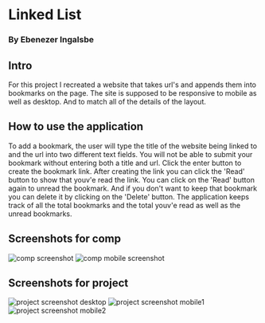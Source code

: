 # Linked List
### By Ebenezer Ingalsbe
## Intro
  For this project I recreated a website that takes url's and appends them into bookmarks on the page. The site is supposed to be responsive
to mobile as well as desktop. And to match all of the details of the layout.
## How to use the application
  To add a bookmark, the user will type the title of the website being linked to and the url into two different text fields. You will 
not be able to submit your bookmark without entering both a title and url. Click the enter button to create the bookmark link. After
creating the link you can click the 'Read' button to show that youv'e read the link. You can click on the 'Read' button again to unread 
the bookmark. And if you don't want to keep that bookmark you can delete it by clicking on the 'Delete' button. The application keeps
track of all the total bookmarks and the total youv'e read as well as the unread bookmarks.
## Screenshots for comp
![comp screenshot](/images/screenshot-comp-desktop.png)
![comp mobile screenshot](/imgages/screenshot-comp-mobile.png)
## Screenshots for project
![project screenshot desktop](/images/screenshots-desktop.png)
![project screenshot mobile1](/images/screenshot-mobile1.png)
![project screenshot mobile2](/images/screenshot-mobile2.png)

